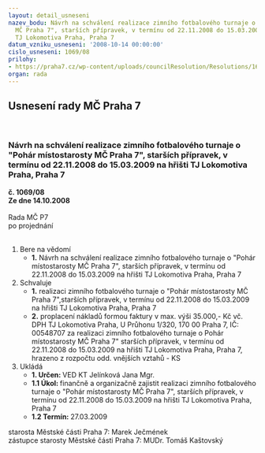 ```yaml
---
layout: detail_usneseni
nazev_bodu: Návrh na schválení realizace zimního fotbalového turnaje o "Pohár místostarosty
  MČ Praha 7", starších přípravek, v termínu od 22.11.2008 do 15.03.2009 na hřišti
  TJ Lokomotiva Praha, Praha 7
datum_vzniku_usneseni: '2008-10-14 00:00:00'
cislo_usneseni: 1069/08
prilohy:
- https://praha7.cz/wp-content/uploads/councilResolution/Resolutions/16704/39-z%c3%a1pis_ze_7._jedn%c3%a1n%c3%ad_sk_03.09.2008.doc
organ: rada
---
```

<div id="ucUsn_pList" class="usn">
	<span><h2>Usnesení rady MČ Praha 7 </h2>
<br></span><div class="standBody">
<span><h3>Návrh na schválení realizace zimního fotbalového turnaje o "Pohár místostarosty MČ Praha 7", starších přípravek, v termínu od 22.11.2008 do 15.03.2009 na hřišti TJ Lokomotiva Praha, Praha 7</h3></span><div class="center">
		<strong>č. 1069/08</strong><br>
	</div>
<div class="center">
		<strong>Ze dne 14.10.2008</strong><br><br>
	</div>Rada MČ P7<br> po projednání<br><br><ol>
<li>Bere na vědomí<ul><li>
<strong>1.</strong> Návrh na schválení realizace zimního fotbalového turnaje o "Pohár místostarosty MČ Praha 7", starších přípravek, v termínu od 22.11.2008 do 15.03.2009 na hřišti TJ Lokomotiva Praha, Praha 7  </li></ul>
</li>
<li>Schvaluje<ul>
<li>
<strong>1.</strong> realizaci zimního fotbalového turnaje o "Pohár místostarosty MČ Praha 7",starších přípravek, v termínu od 22.11.2008 do 15.03.2009 na hřišti TJ Lokomotiva Praha, Praha 7</li>
<li>
<strong>2.</strong> proplacení nákladů formou faktury v max. výši 35.000,- Kč vč. DPH TJ Lokomotiva Praha, U Průhonu 1/320, 170 00 Praha 7, IČ: 00548707 za realizaci zimního fotbalového turnaje o Pohár místostarosty MČ Praha 7" starších přípravek, v termínu od 22.11.2008 do 15.03.2009 na hřišti TJ Lokomotiva Praha, Praha 7, hrazeno z rozpočtu odd. vnějších vztahů - KS          </li>
</ul>
</li>
<li>Ukládá<ul>
<li>
<strong>1. Určen: </strong>VED KT Jelínková Jana Mgr.</li>
<li>
<strong>1.1 Úkol: </strong>finančně a organizačně zajistit realizaci zimního fotbalového turnaje o "Pohár místostarosty MČ Praha 7", starších přípravek, v termínu od 22.11.2008 do 15.03.2009 na hřišti TJ Lokomotiva Praha, Praha 7</li>
<li>
<strong>1.2 Termín: </strong>27.03.2009</li>
</ul>
</li>
</ol>starosta Městské části Praha 7: Marek Ječmének<br>zástupce starosty Městské části Praha 7: MUDr. Tomáš Kaštovský 
</div>
</div>
